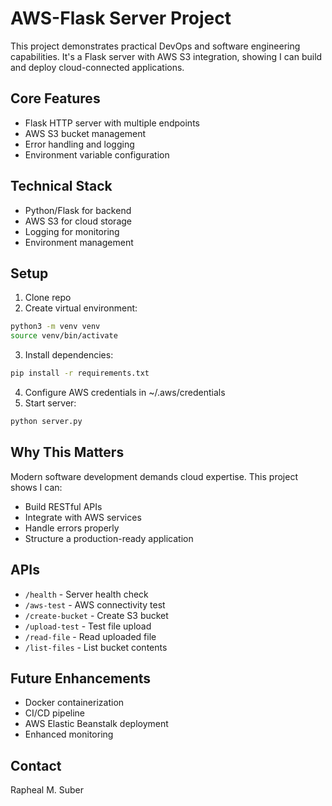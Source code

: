 # AWS-Flask Server Project

This project demonstrates practical DevOps and software engineering capabilities. It's a Flask server with AWS S3 integration, showing I can build and deploy cloud-connected applications.

## Core Features
- Flask HTTP server with multiple endpoints
- AWS S3 bucket management
- Error handling and logging
- Environment variable configuration

## Technical Stack
- Python/Flask for backend
- AWS S3 for cloud storage
- Logging for monitoring
- Environment management

## Setup
1. Clone repo
2. Create virtual environment:
```bash
python3 -m venv venv
source venv/bin/activate
```
3. Install dependencies:
```bash
pip install -r requirements.txt
```
4. Configure AWS credentials in ~/.aws/credentials
5. Start server:
```bash
python server.py
```

## Why This Matters
Modern software development demands cloud expertise. This project shows I can:
- Build RESTful APIs
- Integrate with AWS services
- Handle errors properly
- Structure a production-ready application

## APIs
- `/health` - Server health check
- `/aws-test` - AWS connectivity test
- `/create-bucket` - Create S3 bucket
- `/upload-test` - Test file upload
- `/read-file` - Read uploaded file
- `/list-files` - List bucket contents

## Future Enhancements
- Docker containerization
- CI/CD pipeline
- AWS Elastic Beanstalk deployment
- Enhanced monitoring

## Contact
Rapheal M. Suber


